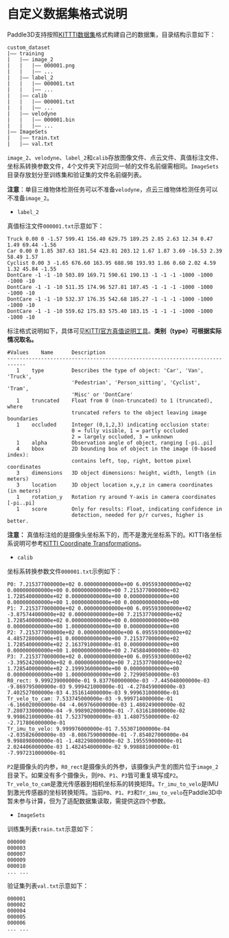 # 自定义数据集格式说明

Paddle3D支持按照[KITTTI数据集](http://www.cvlibs.net/datasets/kitti/eval_object.php?obj_benchmark=3d)格式构建自己的数据集，目录结构示意如下：

```
custom_dataset
|—— training
|   |—— image_2
|   |   |—— 000001.png
|   |   |—— ...
|   |—— label_2
|   |   |—— 000001.txt
|   |   |—— ...
|   |—— calib
|   |   |—— 000001.txt
|   |   |—— ...
|   |—— velodyne
|   |   |—— 000001.bin
|   |   |—— ...
|—— ImageSets
|   |—— train.txt
|   |—— val.txt
```

`image_2`、`velodyne`、`label_2`和`calib`存放图像文件、点云文件、真值标注文件、坐标系转换参数文件，4个文件夹下对应同一帧的文件名前缀需相同。`ImageSets`目录存放划分至训练集和验证集的文件名前缀列表。

**注意**：单目三维物体检测任务可以不准备`velodyne`，点云三维物体检测任务可以不准备`image_2`。

- `label_2`

真值标注文件`000001.txt`示意如下：

```
Truck 0.00 0 -1.57 599.41 156.40 629.75 189.25 2.85 2.63 12.34 0.47 1.49 69.44 -1.56
Car 0.00 0 1.85 387.63 181.54 423.81 203.12 1.67 1.87 3.69 -16.53 2.39 58.49 1.57
Cyclist 0.00 3 -1.65 676.60 163.95 688.98 193.93 1.86 0.60 2.02 4.59 1.32 45.84 -1.55
DontCare -1 -1 -10 503.89 169.71 590.61 190.13 -1 -1 -1 -1000 -1000 -1000 -10
DontCare -1 -1 -10 511.35 174.96 527.81 187.45 -1 -1 -1 -1000 -1000 -1000 -10
DontCare -1 -1 -10 532.37 176.35 542.68 185.27 -1 -1 -1 -1000 -1000 -1000 -10
DontCare -1 -1 -10 559.62 175.83 575.40 183.15 -1 -1 -1 -1000 -1000 -1000 -10
```

标注格式说明如下，具体可见[KITTI官方真值说明工具](https://s3.eu-central-1.amazonaws.com/avg-kitti/devkit_object.zip)。**类别（type）可根据实际情况取名。**

```
#Values    Name      Description
----------------------------------------------------------------------------
   1    type         Describes the type of object: 'Car', 'Van', 'Truck',
                     'Pedestrian', 'Person_sitting', 'Cyclist', 'Tram',
                     'Misc' or 'DontCare'
   1    truncated    Float from 0 (non-truncated) to 1 (truncated), where
                     truncated refers to the object leaving image boundaries
   1    occluded     Integer (0,1,2,3) indicating occlusion state:
                     0 = fully visible, 1 = partly occluded
                     2 = largely occluded, 3 = unknown
   1    alpha        Observation angle of object, ranging [-pi..pi]
   4    bbox         2D bounding box of object in the image (0-based index):
                     contains left, top, right, bottom pixel coordinates
   3    dimensions   3D object dimensions: height, width, length (in meters)
   3    location     3D object location x,y,z in camera coordinates (in meters)
   1    rotation_y   Rotation ry around Y-axis in camera coordinates [-pi..pi]
   1    score        Only for results: Float, indicating confidence in
                     detection, needed for p/r curves, higher is better.
```
**注意：** 真值标注给的是摄像头坐标系下的，而不是激光坐标系下的。KITTI各坐标系说明可参考[KITTI Coordinate Transformations](https://towardsdatascience.com/kitti-coordinate-transformations-125094cd42fb)。

- `calib`

坐标系转换参数文件`000001.txt`示例如下：

```
P0: 7.215377000000e+02 0.000000000000e+00 6.095593000000e+02 0.000000000000e+00 0.000000000000e+00 7.215377000000e+02 1.728540000000e+02 0.000000000000e+00 0.000000000000e+00 0.000000000000e+00 1.000000000000e+00 0.000000000000e+00
P1: 7.215377000000e+02 0.000000000000e+00 6.095593000000e+02 -3.875744000000e+02 0.000000000000e+00 7.215377000000e+02 1.728540000000e+02 0.000000000000e+00 0.000000000000e+00 0.000000000000e+00 1.000000000000e+00 0.000000000000e+00
P2: 7.215377000000e+02 0.000000000000e+00 6.095593000000e+02 4.485728000000e+01 0.000000000000e+00 7.215377000000e+02 1.728540000000e+02 2.163791000000e-01 0.000000000000e+00 0.000000000000e+00 1.000000000000e+00 2.745884000000e-03
P3: 7.215377000000e+02 0.000000000000e+00 6.095593000000e+02 -3.395242000000e+02 0.000000000000e+00 7.215377000000e+02 1.728540000000e+02 2.199936000000e+00 0.000000000000e+00 0.000000000000e+00 1.000000000000e+00 2.729905000000e-03
R0_rect: 9.999239000000e-01 9.837760000000e-03 -7.445048000000e-03 -9.869795000000e-03 9.999421000000e-01 -4.278459000000e-03 7.402527000000e-03 4.351614000000e-03 9.999631000000e-01
Tr_velo_to_cam: 7.533745000000e-03 -9.999714000000e-01 -6.166020000000e-04 -4.069766000000e-03 1.480249000000e-02 7.280733000000e-04 -9.998902000000e-01 -7.631618000000e-02 9.998621000000e-01 7.523790000000e-03 1.480755000000e-02 -2.717806000000e-01
Tr_imu_to_velo: 9.999976000000e-01 7.553071000000e-04 -2.035826000000e-03 -8.086759000000e-01 -7.854027000000e-04 9.998898000000e-01 -1.482298000000e-02 3.195559000000e-01 2.024406000000e-03 1.482454000000e-02 9.998881000000e-01 -7.997231000000e-01
```

`P2`是摄像头的内参，`R0_rect`是摄像头的外参，该摄像头产生的图片位于`image_2`目录下。如果没有多个摄像头，则`P0`、`P1`、`P3`皆可重复填写成`P2`。`Tr_velo_to_cam`是激光传感器到相机坐标系的转换矩阵。`Tr_imu_to_velo`是IMU到激光传感器的坐标转换矩阵。当前`P0`、`P1`、`P3`和`Tr_imu_to_velo`在Paddle3D中暂未参与计算，但为了适配数据集读取，需提供这四个参数。

- `ImageSets`

训练集列表`train.txt`示意如下：
```
000000
000003
000007
000009
000010
... ...
```

验证集列表`val.txt`示意如下：
```
000001
000002
000004
000005
000006
... ...
```
